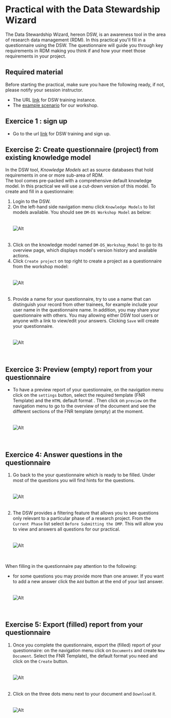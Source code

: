 # Practical with the Data Stewardship Wizard


The Data Stewardship Wizard, hereon DSW, is an awareness tool in the area of research data management (RDM). 
In this practical you'll fill in a questionnaire using the DSW. The questionnaire will guide you through key requirements in RDM making you think if and how your meet those requirements in your project.


## Required material

Before starting the practical, make sure you have the following ready, if not, please notify your session instructor.

* The URL [link](https://learning.ds-wizard.org/) for DSW training instance.
* The [example scenario](https://github.com/elixir-luxembourg/DS-DM-training/blob/master/resources/DM-DP_RunningExample.pdf) for our workshop.

## Exercice 1 : sign up

* Go to the url [link](https://learning.ds-wizard.org/) for DSW training and sign up.


## Exercise 2: Create questionnaire (project) from existing knowledge model

In the DSW tool, _Knowledge Models_ act as source databases that hold requirements in one or more sub-area of RDM.  
The tool comes pre-packed with a comprehensive default knowledge model. In this practical we will use a cut-down version of this model. To create and fill in a questionnaire:


1. Login to the DSW.<br/>
2. On the left-hand side navigation menu click `Knowledge Models` to list models available. You should see `DM-DS Workshop Model` as below: <br/> <br/><br/>![Alt](images/list_workshop_km.png)<br/><br/><br/>
3. Click on the knowledge model named `DM-DS_Workshop_Model` to go to its overview page, which displays model's version history and available actions.<br/>
4. Click `Create project` on top right to create a project as a questionnaire from the workshop model: <br/><br/><br/>![Alt](images/project.png)<br/><br/><br/>
5. Provide a name for your questionnaire, try to use a name that can distinguish your record from other trainees, for example include your user name in the questionnaire name. In addition, you may share your questionnaire with others. You may allowing either DSW tool users or anyone with a link to view/edit your answers. Clicking `Save` will create your questionnaire. <br/><br/><br/> ![Alt](images/project_name.png)<br/><br/><br/>

## Exercice 3: Preview (empty) report from your questionnaire

 * To have a preview report of your questionnaire, on the navigation menu click on the `settings` button, select the required template (FNR Template) and the `HTML` default format . Then click on `preview` on the navigation menu to go to the overview of the document and see the different sections of the FNR template (empty) at the moment.<br/><br/><br/>![Alt](images/settings.png)<br/><br/><br/>

## Exercice 4: Answer questions in the questionnaire

1. Go back to the your questionnaire which is ready to be filled. Under most of the questions you will find hints for the questions. <br/><br/><br/> ![Alt](images/fill1.png)<br/><br/><br/>
2. The DSW provides a filtering feature that allows you to see questions only relevant to a particular phase of a research project. From the `Current Phase` list select `Before Submitting the DMP`. This will allow you to view and answers all questions for our practical. <br/><br/><br/> ![Alt](images/fill2.png)<br/><br/><br/>

When filling in the questionnaire pay attention to the following:


 - for some questions you may provide more than one answer. If you want to add a new answer click the `Add` button at the end of your last answer. <br/><br/><br/>![Alt](images/add_answer.png)<br/><br/><br/>

## Exercise 5: Export (filled) report from your questionnaire

1. Once you complete the questionnaire, export the (filled) report of your questionnaire: on the navigation menu click on `Documents` and create `New Document`. Select the FNR Template), the default format you need and click on the `Create` button. <br/><br/><br/>![Alt](images/doc.png)<br/><br/><br/>
2. Click on the three dots menu next to your document and `Download` it. <br/><br/><br/>![Alt](images/download.png)<br/><br/><br/>